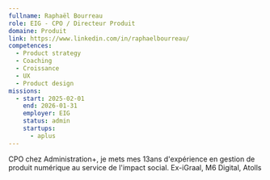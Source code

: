 ```yaml
---
fullname: Raphaël Bourreau
role: EIG - CPO / Directeur Produit
domaine: Produit
link: https://www.linkedin.com/in/raphaelbourreau/
competences:
  - Product strategy
  - Coaching
  - Croissance
  - UX
  - Product design
missions:
  - start: 2025-02-01
    end: 2026-01-31
    employer: EIG
    status: admin
    startups:
      - aplus
---
```

CPO chez Administration+, je mets mes 13ans d'expérience en gestion de produit numérique au service de l'impact social.
Ex-iGraal, M6 Digital, Atolls